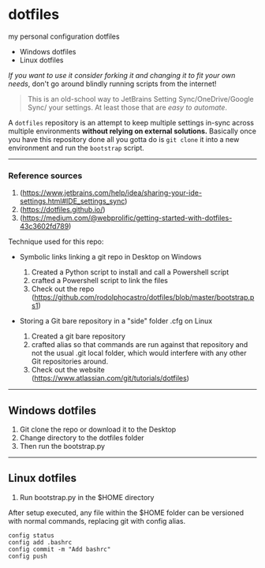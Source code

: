 # dotfiles
                                 
my personal configuration dotfiles

* Windows dotfiles
* Linux dotfiles

*If you want to use it consider forking it and changing it to fit your own needs*, don't go around blindly running scripts from the internet!

> This is an old-school way to JetBrains Setting Sync/OneDrive/Google Sync/ your settings. At least those that are *easy to automate*.

A `dotfiles` repository is an attempt to keep multiple settings in-sync across multiple environments **without relying on external solutions.** Basically once you have this repository done all you gotta do is `git clone` it into a new environment and run the `bootstrap` script.

--------------

### Reference sources

1. (https://www.jetbrains.com/help/idea/sharing-your-ide-settings.html#IDE_settings_sync)
2. (https://dotfiles.github.io/)
3. (https://medium.com/@webprolific/getting-started-with-dotfiles-43c3602fd789)

Technique used for this repo:

* Symbolic links linking a git repo in Desktop on Windows
  1. Created a Python script to install and call a Powershell script
  2. crafted a Powershell script to link the files
  1. Check out the repo (https://github.com/rodolphocastro/dotfiles/blob/master/bootstrap.ps1)

* Storing a Git bare repository in a "side" folder .cfg on Linux 
   1. Created a git bare repository
   2. crafted alias so that commands are run against that repository and not the usual .git local folder, which would interfere with any other Git repositories around.
   3. Check out the website (https://www.atlassian.com/git/tutorials/dotfiles)
  
--------------

## Windows dotfiles

1. Git clone the repo or download it to the Desktop 
2. Change directory to the dotfiles folder
3. Then run the bootstrap.py

--------------

## Linux dotfiles

1. Run bootstrap.py in the $HOME directory

After setup executed, any file within the $HOME folder can be versioned with normal commands, replacing git with config alias.

```
config status
config add .bashrc
config commit -m "Add bashrc"
config push
```
